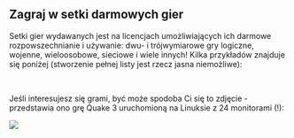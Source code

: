 ﻿<?php require("../../entete.php"); ?> <?php require("../../base.php"); ?>

<div id="corps">

<h2>Zagraj w setki darmowych gier</h2>

Setki gier wydawanych jest na licencjach umożliwiających ich darmowe rozpowszechnianie i używanie: dwu- i trójwymiarowe gry logiczne, wojenne, wieloosobowe, sieciowe i wiele innych! Kilka przykładów znajduje się poniżej (stworzenie pełnej listy jest rzecz jasna niemożliwe):

<div id="items">

<?php all_games_from_file (); ?>

<br class="clearboth" />
</div>

Jeśli interesujesz się grami, być może spodoba Ci się to zdjęcie - przedstawia ono grę Quake 3 uruchomioną na Linuksie z 24 monitorami (!):

<a href="Images/quake_24_screens.jpg"><img src="Images/quake_24_screens_thumbnail.jpg" /></a>

</div>


